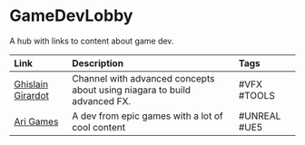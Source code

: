 # GameDevLobby
A hub with links to content about game dev.

| Link | Description | Tags |
|:-----|:------------|:-----|
|[Ghislain Girardot](https://www.youtube.com/@ghislaingirardot) | Channel with advanced concepts about  using niagara to build advanced FX. | #VFX #TOOLS |
|[Ari Games](https://ari.games/) | A dev from epic games with a lot of cool content | #UNREAL #UE5 | 
